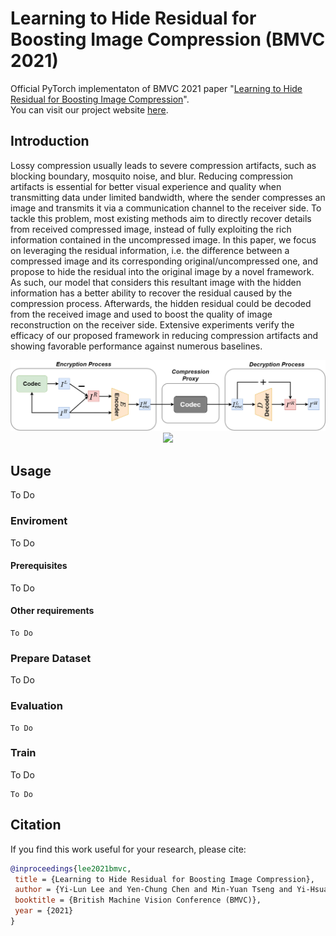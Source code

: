 # Learning to Hide Residual for Boosting Image Compression (BMVC 2021)
Official PyTorch implementaton of BMVC 2021 paper "[Learning to Hide Residual for Boosting Image Compression](https://www.bmvc2021-virtualconference.com/assets/papers/0012.pdf)".  
You can visit our project website [here](https://yilunlee.github.io/hiding_residual/).

## Introduction
Lossy compression usually leads to severe compression artifacts, such as blocking boundary, mosquito noise, and blur. Reducing compression artifacts is essential for better visual experience and quality when transmitting data under limited bandwidth, where the sender compresses an image and transmits it via a communication channel to the receiver side. To tackle this problem, most existing methods aim to directly recover details from received compressed image, instead of fully exploiting the rich information contained in the uncompressed image. In this paper, we focus on leveraging the residual information, i.e. the difference between a compressed image and its corresponding original/uncompressed one, and propose to hide the residual into the original image by a novel framework. As such, our model that considers this resultant image with the hidden information has a better ability to recover the residual caused by the compression process. Afterwards, the hidden residual could be decoded from the received image and used to boost the quality of image reconstruction on the receiver side. Extensive experiments verify the efficacy of our proposed framework in reducing compression artifacts and showing favorable performance against numerous baselines.

<div align="center">
  <img src="fig/model.png"/>
</div>
<div align="center">
  <img src="fig/strategy.png"/>
</div>

## Usage
To Do
### Enviroment
To Do
#### Prerequisites
To Do
#### Other requirements
```
To Do
```

### Prepare Dataset
To Do


### Evaluation
```
To Do 
```

### Train
To Do

```
To Do

```


## Citation
If you find this work useful for your research, please cite:
```Bibtex
@inproceedings{lee2021bmvc,
 title = {Learning to Hide Residual for Boosting Image Compression},
 author = {Yi-Lun Lee and Yen-Chung Chen and Min-Yuan Tseng and Yi-Hsuan Tsai and Wei-Chen Chiu},
 booktitle = {British Machine Vision Conference (BMVC)},
 year = {2021}
}
```

